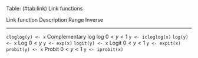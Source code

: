 Table: (#tab:link) Link functions

 Link function     Description           Range       Inverse
 ----------------- --------------------- ----------- ------------------
 `cloglog(y) <- x` Complementary log log $0 < y < 1$ `y <- icloglog(x)`
 `log(y) <- x`     Log                   $0 < y$     `y <- exp(x)`
 `logit(y) <- x`   Logit                 $0 < y < 1$ `y <- expit(x)`
 `probit(y) <- x`  Probit                $0 < y < 1$ `y <- iprobit(x)`
